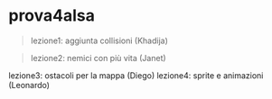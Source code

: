# prova4alsa

>lezione1: aggiunta collisioni (Khadija)

>lezione2: nemici con più vita (Janet)

lezione3: ostacoli per la mappa (Diego)
lezione4: sprite e animazioni (Leonardo)

